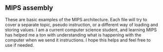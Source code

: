 ## MIPS assembly

These are basic examples of the MIPS architecture. Each file will try to cover a separate topic, pseudo instruction, or a different way of loading and storing values. I am a current computer science student, and learning MIPS has helped me a ton with understanding what is happening with the computer when we send it instructions. I hope this helps and feel free to use if needed.

